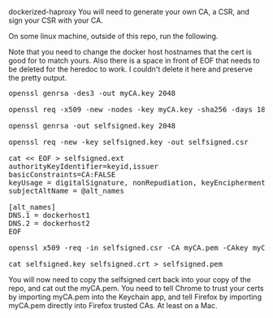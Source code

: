 dockerized-haproxy
You will need to generate your own CA, a CSR, and sign your CSR with your CA.

On some linux machine, outside of this repo, run the following.

Note that you need to change the docker host hostnames that the cert is good for to match yours. Also there is a space in front of EOF that needs to be deleted for the heredoc to work. I couldn't delete it here and preserve the pretty output.
<pre>
openssl genrsa -des3 -out myCA.key 2048

openssl req -x509 -new -nodes -key myCA.key -sha256 -days 1825 -out myCA.pem

openssl genrsa -out selfsigned.key 2048

openssl req -new -key selfsigned.key -out selfsigned.csr

cat << EOF > selfsigned.ext
authorityKeyIdentifier=keyid,issuer
basicConstraints=CA:FALSE
keyUsage = digitalSignature, nonRepudiation, keyEncipherment, dataEncipherment
subjectAltName = @alt_names

[alt_names]
DNS.1 = dockerhost1
DNS.2 = dockerhost2
EOF

openssl x509 -req -in selfsigned.csr -CA myCA.pem -CAkey myCA.key -CAcreateserial -out selfsigned.crt -days 1825 -sha256 -extfile selfsigned.ext

cat selfsigned.key selfsigned.crt > selfsigned.pem</pre>
You will now need to copy the selfsigned cert back into your copy of the repo, and cat out the myCA.pem. You need to tell Chrome to trust your certs by importing myCA.pem into the Keychain app, and tell Firefox by importing myCA.pem directly into Firefox trusted CAs. At least on a Mac.
